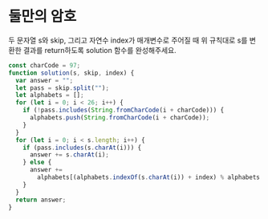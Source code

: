 # 둘만의 암호

두 문자열 s와 skip, 그리고 자연수 index가 매개변수로 주어질 때 위 규칙대로 s를 변환한 결과를 return하도록 solution 함수를 완성해주세요.

```javascript
const charCode = 97;
function solution(s, skip, index) {
  var answer = "";
  let pass = skip.split("");
  let alphabets = [];
  for (let i = 0; i < 26; i++) {
    if (!pass.includes(String.fromCharCode(i + charCode))) {
      alphabets.push(String.fromCharCode(i + charCode));
    }
  }
  for (let i = 0; i < s.length; i++) {
    if (pass.includes(s.charAt(i))) {
      answer += s.charAt(i);
    } else {
      answer +=
        alphabets[(alphabets.indexOf(s.charAt(i)) + index) % alphabets.length];
    }
  }
  return answer;
}
```
